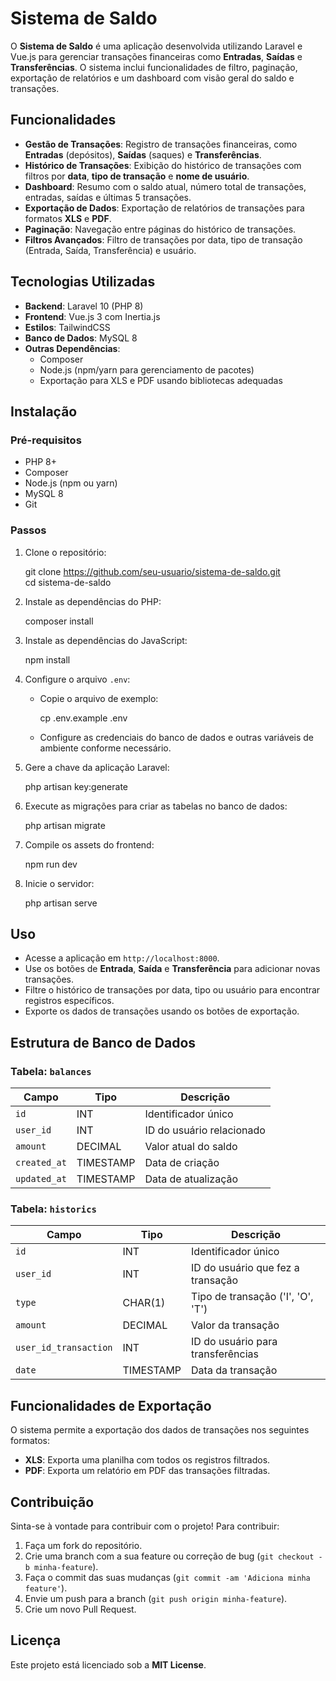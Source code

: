 # Sistema de Saldo

O **Sistema de Saldo** é uma aplicação desenvolvida utilizando Laravel e Vue.js para gerenciar transações financeiras como **Entradas**, **Saídas** e **Transferências**. O sistema inclui funcionalidades de filtro, paginação, exportação de relatórios e um dashboard com visão geral do saldo e transações.

## Funcionalidades

- **Gestão de Transações**: Registro de transações financeiras, como **Entradas** (depósitos), **Saídas** (saques) e **Transferências**.
- **Histórico de Transações**: Exibição do histórico de transações com filtros por **data**, **tipo de transação** e **nome de usuário**.
- **Dashboard**: Resumo com o saldo atual, número total de transações, entradas, saídas e últimas 5 transações.
- **Exportação de Dados**: Exportação de relatórios de transações para formatos **XLS** e **PDF**.
- **Paginação**: Navegação entre páginas do histórico de transações.
- **Filtros Avançados**: Filtro de transações por data, tipo de transação (Entrada, Saída, Transferência) e usuário.
  
## Tecnologias Utilizadas

- **Backend**: Laravel 10 (PHP 8)
- **Frontend**: Vue.js 3 com Inertia.js
- **Estilos**: TailwindCSS
- **Banco de Dados**: MySQL 8
- **Outras Dependências**:
  - Composer
  - Node.js (npm/yarn para gerenciamento de pacotes)
  - Exportação para XLS e PDF usando bibliotecas adequadas

## Instalação

### Pré-requisitos

- PHP 8+
- Composer
- Node.js (npm ou yarn)
- MySQL 8
- Git

### Passos

1. Clone o repositório:

   git clone https://github.com/seu-usuario/sistema-de-saldo.git  
   cd sistema-de-saldo

2. Instale as dependências do PHP:

   composer install

3. Instale as dependências do JavaScript:

   npm install

4. Configure o arquivo `.env`:

   - Copie o arquivo de exemplo:

     cp .env.example .env

   - Configure as credenciais do banco de dados e outras variáveis de ambiente conforme necessário.

5. Gere a chave da aplicação Laravel:

   php artisan key:generate

6. Execute as migrações para criar as tabelas no banco de dados:

   php artisan migrate

7. Compile os assets do frontend:

   npm run dev

8. Inicie o servidor:

   php artisan serve

## Uso

- Acesse a aplicação em `http://localhost:8000`.
- Use os botões de **Entrada**, **Saída** e **Transferência** para adicionar novas transações.
- Filtre o histórico de transações por data, tipo ou usuário para encontrar registros específicos.
- Exporte os dados de transações usando os botões de exportação.

## Estrutura de Banco de Dados

### Tabela: `balances`

| Campo        | Tipo      | Descrição                |
|--------------|-----------|--------------------------|
| `id`         | INT       | Identificador único       |
| `user_id`    | INT       | ID do usuário relacionado |
| `amount`     | DECIMAL   | Valor atual do saldo      |
| `created_at` | TIMESTAMP | Data de criação           |
| `updated_at` | TIMESTAMP | Data de atualização       |

### Tabela: `historics`

| Campo                | Tipo      | Descrição                             |
|----------------------|-----------|---------------------------------------|
| `id`                 | INT       | Identificador único                   |
| `user_id`            | INT       | ID do usuário que fez a transação     |
| `type`               | CHAR(1)   | Tipo de transação ('I', 'O', 'T')     |
| `amount`             | DECIMAL   | Valor da transação                    |
| `user_id_transaction`| INT       | ID do usuário para transferências     |
| `date`         | TIMESTAMP | Data da transação                     |

## Funcionalidades de Exportação

O sistema permite a exportação dos dados de transações nos seguintes formatos:

- **XLS**: Exporta uma planilha com todos os registros filtrados.
- **PDF**: Exporta um relatório em PDF das transações filtradas.

## Contribuição

Sinta-se à vontade para contribuir com o projeto! Para contribuir:

1. Faça um fork do repositório.
2. Crie uma branch com a sua feature ou correção de bug (`git checkout -b minha-feature`).
3. Faça o commit das suas mudanças (`git commit -am 'Adiciona minha feature'`).
4. Envie um push para a branch (`git push origin minha-feature`).
5. Crie um novo Pull Request.

## Licença

Este projeto está licenciado sob a **MIT License**.
